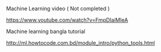Machine Learning video ( Not completed )

https://www.youtube.com/watch?v=FmpDIaiMIeA

Machine learning bangla tutorial

http://ml.howtocode.com.bd/module_intro/python_tools.html
